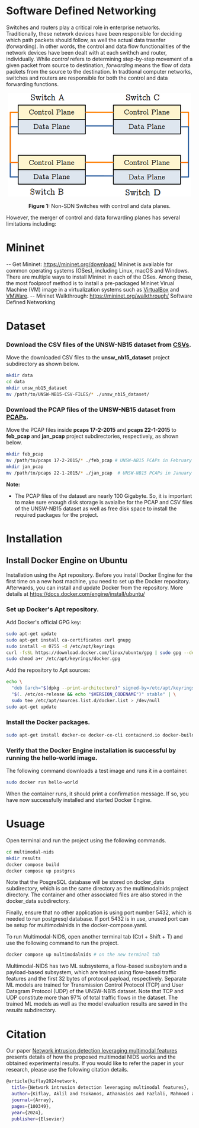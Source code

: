 # Software Defined Networking
Switches and routers play a critical role in enterprise networks. Traditionally, these network devices have been responsible for deciding which path packets should follow, as well the actual data trasnfer (forwarding). In other words, the control and data flow functionalities of the network devices have been dealt with at each swithch and router, individually. While *control* refers to determining step-by-step movement of a given packet from source to destination, *forwarding* means the flow of data packets from the source to the destination. In tradtional computer networks, switches and routers are responsible for both the control and data forwarding functions.

<p align="center">
  <img src="figures/traditional_switch.png"/>
</p>
<p align="center"><strong>Figure 1:</strong> Non-SDN Switches with control and data planes.</p>


However, the merger of control and data forwarding planes has several limitations including:
## 


# Mininet
-- Get Mininet: https://mininet.org/download/
Mininet is available for common operating systems (OSes), including Linux, macOS and Windows. There are multiple ways to install Mininet in each of the OSes. Among these, the most foolproof method is to install a pre-packaged Mininet Virual Machine (VM) image in a virtualization systems such as [VirtualBox](https://www.virtualbox.org/) and [VMWare](https://www.vmware.com/).
-- Mininet Walkthrough: https://mininet.org/walkthrough/
Software Defined Networking 

# Dataset
### Download the CSV files of the UNSW-NB15 dataset from [CSVs](https://cloudstor.aarnet.edu.au/plus/index.php/s/2DhnLGDdEECo4ys?path=%2FUNSW-NB15%20-%20CSV%20Files). 

Move the downloaded CSV files to the **unsw_nb15_dataset** project subdirectory as shown below.
  ```bash
  mkdir data
  cd data
  mkdir unsw_nb15_dataset
  mv /path/to/UNSW-NB15-CSV-FILES/* ./unsw_nb15_dataset/
  ```

### Download the PCAP files of the UNSW-NB15 dataset from [PCAPs](https://cloudstor.aarnet.edu.au/plus/index.php/s/2DhnLGDdEECo4ys?path=%2FUNSW-NB15%20-%20pcap%20files/).

Move the PCAP files inside **pcaps 17-2-2015** and **pcaps 22-1-2015** to **feb_pcap** and **jan_pcap** project subdirectories, respectively, as shown below.
  ```bash
  mkdir feb_pcap
  mv /path/to/pcaps 17-2-2015/* ./feb_pcap # UNSW-NB15 PCAPs in February
  mkdir jan_pcap
  mv /path/to/pcaps 22-1-2015/* ./jan_pcap  # UNSW-NB15 PCAPs in January
  ```

**Note:**
<!--
+ At the time of writing this document, the CSV and PCAP files of the UNSW-NB15 dataset are available at the above URLs. If the URLs of the files change, they are to be downloaded from the new URLs according to announcements by the authors of the UNSW-NB15 IDS dataset or their affiliated institution.
-->
+ The PCAP files of the dataset are nearly 100 Gigabyte. So, it is important to make sure enough disk storage is avaialbe for the PCAP and CSV files of the UNSW-NB15 dataset as well as free disk space to install the required packages for the project.


# Installation
## Install Docker Engine on Ubuntu
Installation using the Apt repository. Before you install Docker Engine for the first time on a new host machine, you need to set up the Docker repository. Afterwards, you can install and update Docker from the repository. More details at https://docs.docker.com/engine/install/ubuntu/
### Set up Docker's Apt repository.
Add Docker's official GPG key:
  ```bash
  sudo apt-get update
  sudo apt-get install ca-certificates curl gnupg
  sudo install -m 0755 -d /etc/apt/keyrings
  curl -fsSL https://download.docker.com/linux/ubuntu/gpg | sudo gpg --dearmor -o /etc/apt/keyrings/docker.gpg
  sudo chmod a+r /etc/apt/keyrings/docker.gpg
  ```
Add the repository to Apt sources:
  ```bash
  echo \
    "deb [arch="$(dpkg --print-architecture)" signed-by=/etc/apt/keyrings/docker.gpg] https://download.docker.com/linux/ubuntu \
    "$(. /etc/os-release && echo "$VERSION_CODENAME")" stable" | \
    sudo tee /etc/apt/sources.list.d/docker.list > /dev/null
  sudo apt-get update
  ```

### Install the Docker packages.
  ```bash
  sudo apt-get install docker-ce docker-ce-cli containerd.io docker-buildx-plugin docker-compose-plugin
  ```

### Verify that the Docker Engine installation is successful by running the hello-world image.
The following command downloads a test image and runs it in a container.
  ```bash
  sudo docker run hello-world
  ```
When the container runs, it should print a confirmation message. If so, you have now successfully installed and started Docker Engine.
<!-- ### Install NVIDIA GPU Drivers for Tensorflow on host machine
  ```bash
  sudo apt install nvidia-cuda-toolkit
  ```
 -->
 
# Usuage
Open terminal and run the project using the following commands.
  ```bash
  cd multimodal-nids
  mkdir results
  docker compose build
  docker compose up postgres
  ```

Note that the PosgreSQL database will be stored on docker_data subdirectory, which is on the same directory as the multimodalnids project directory. The container and other associated files are also stored in the docker_data subdirectory.

Finally, ensure that no other application is using port number 5432, which is needed to run postgresql database. If port 5432 is in use, unused port can be setup for multimodalnids in the docker-compose.yaml.

To run Multimodal-NIDS, open another terminal tab (Ctrl + Shift + T) and use the following command to run the project.
  ```bash
  docker compose up multimodalnids # on the new terminal tab
  ```
 Multimodal-NIDS has two ML subsystems, a flow-based susbsytem and a payload-based subsystem, which are trained using flow-based traffic features and the first 32 bytes of protocol payload, respectively. Separate ML models are trained for Transmission Control Protocol (TCP) and User Datagram Protocol (UDP) of the UNSW-NB15 dataset. Note that TCP and UDP constitute more than 97% of total traffic flows in the dataset. The trained ML models as well as the model evaluation results are saved in the *results* subdirectory.
# Citation
Our paper [Network intrusion detection leveraging multimodal features](https://www.sciencedirect.com/science/article/pii/S2590005624000158?via%3Dihub) presents details of how the proposed multimodal NIDS works and the obtained experimental results.
If you would like to refer the paper in your research, please use the following citation details.
```bash
@article{kiflay2024network,
  title={Network intrusion detection leveraging multimodal features},
  author={Kiflay, Aklil and Tsokanos, Athanasios and Fazlali, Mahmood and Kirner, Raimund},
  journal={Array},
  pages={100349},
  year={2024},
  publisher={Elsevier}
```

